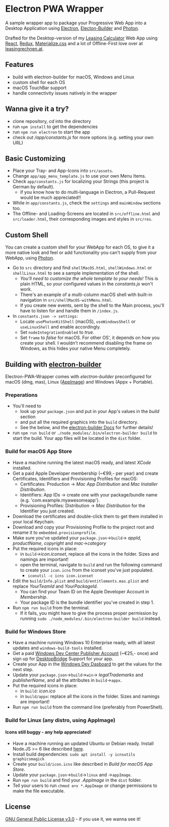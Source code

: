 # Electron PWA Wrapper

A sample wrapper app to package your Progressive Web App into a Desktop Application using [Electron](https://github.com/electron/electron), [Electon-Builder](https://github.com/electron-userland/electron-builder) and [Photon](https://github.com/connors/photon).

Drafted for the Desktop-version of my [Leasing Calculator](https://www.leasingrechnen.at) Web App using [React](https://github.com/facebook/react), [Redux](https://github.com/reactjs/redux), [Materialize.css](https://github.com/Dogfalo/materialize) and a lot of Offline-First love over at [leasingrechnen.at](https://www.leasingrechnen.at).

## Features
- build with electron-builder for macOS, Windows and Linux
- custom shell for each OS
- macOS TouchBar support
- handle connectivity issues natively in the wrapper

## Wanna give it a try?
- clone repository, *cd* into the directory
- run `npm install` to get the dependencies
- run `npm run electron` to start the app
- check out */app/constants.js* for more options (e.g. setting your own URL)

## Basic Customizing
- Place your Tray- and App-Icons into `src/assets`.
- Change `app/app_menu_template.js` to use your own Menu Items.
- Check `app/constants.js` for localizing your Strings (this project is German by default).
	- if you know how to do multi-language in Electron, a Pull-Request would be much appreciated!!
- While in `app/constants.js`, check the `settings` and `mainWindow` sections too.
- The Offline- and Loading-Screens are located in `src/offline.html` and `src/loader.html`, their corresponding images and styles in `src/res`.

## Custom Shell
You can create a custom shell for your WebApp for each OS, to give it a more native look and feel or add functionality you can't supply from your WebApp, using [Photon](https://github.com/connors/photon).
- Go to `src` directory and find `shellMacOS.html`, `shellWindows.html` or `shellLinux.html` to see a sample implementation of the shell.
	- *You'll need to customize the whole template to your needs!* This is plain HTML, so your configured values in the _constants.js_ won't work.
	- There's an example of a multi-column macOS shell with built-in navigation in `src/shellMacOS-withMenu.html`.
	- If you create new events, sent by the shell to the Main process, you'll have to listen for and handle them in `/index.js`.
- In `constants.json -> settings`:
	- Locate `usePhotonKitShell` (macOS), `useWindowsShell` or `useLinuxShell` and enable accordingly.
	- Set `nodeIntegrationEnabled` to _true_.
	- Set `frame` to _false_ for macOS. For other OS', it depends on how you create your shell. I wouldn't recommend disabling the frame on Windows, as this hides your native Menu completely.

## Building with [electron-builder](https://github.com/electron-userland/electron-builder)
Electron-PWA-Wrapper comes with *electron-builder* preconfigured for macOS (dmg, mas), Linux ([AppImage](https://appimage.org)) and Windows (Appx + Portable).

### Preperations
- You'll need to 
	- look up your `package.json` and put in your App's values in the *build* section
	- and put all the required graphics into the `build` directory.
	- See the below, and the [electron-builder Docs](https://www.electron.build) for further details!
- run `npm run build` or `./node_modules/.bin/electron-builder build` to start the build. Your app files will be located in the `dist` folder.

### Build for macOS App Store
- Have a machine running the latest macOS ready, and latest _XCode_ installed.
- Get a paid Apple Developer membership (~€99,- per year) and create Certificates, Identifiers and Provisioning Profiles for macOS:
	- Certificates: Production -> _Mac App Distribution_ and _Mac Installer Distribution_.
	- Identifiers: App IDs -> create one with your package/bundle name (e.g. 'com.example.myawesomeapp').
	- Provisioning Profiles: Distribution -> _Mac Distribution_ for the Identifier you just created.
- Download the certificates and double-click them to get them installed in your local Keychain.
- Download and copy your Provisioning Profile to the project root and rename it to `embedded.provisionprofile`.
- Make sure you've updated your `package.json`->`build`-> _appId_, _productName_, _copyright_ and _mac_->_category_
- Put the required icons in place:
	- in `build`->_icon.iconset_, replace all the icons in the folder. Sizes and namings are important!
	- open the terminal, navigate to `build` and run the following command to create your `icon.icns` from the iconset you've just populated.
		- `iconutil -c icns icon.iconset`
- Edit the `build/Info.plist` and `build/entitlements.mas.plist` and replace _YourTeamId_ and _YourPackageId_.
	- You can find your Team ID on the Apple Developer Account in _Membership_.
	- Your package ID is the bundle identifier you've created in step 1.
- Run `npm run build` from the terminal.
	- If it fails, you might have to give the process proper permission by running `sudo ./node_modules/.bin/electron-builder build` instead.

### Build for Windows Store
- Have a machine running Windows 10 Enterprise ready, with all latest updates and `windows-build-tools` installed.
- Get a paid [Windows Dev Center Publisher Account](https://developer.microsoft.com/en-us/store/register) (~€25,- once) and sign up for [DesktopBridge](https://developer.microsoft.com/en-us/windows/projects/campaigns/desktop-bridge) Support for your app.
- Create your App in the [Windows Dev Dasboard](https://developer.microsoft.com/en-us/dashboard/windows/overview) to get the values for the next step.
- Update your `package.json`->`build`->`win`-> _legalTrademarks_ and _publisherName_, and all the attributes in `build`->`appx`.
- Put the required icons in place:
	- in `build`: _icon.ico_
	- in `build/appx`: replace all the icons in the folder. Sizes and namings are important!
- Run `npm run build` from the command line (preferably from PowerShell).

### Build for Linux (any distro, using AppImage)
#### Icons still buggy - any help appreciated!
- Have a machine running an updated Ubuntu or Debian ready. Install Node.JS >= 6 like described [here](https://nodejs.org/en/download/package-manager).
- Install build dependencies: `sudo apt install -y icnsutils graphicsmagick`
- Create your `build/icon.icns` like described in _Build for macOS App Store_.
- Update your `package.json`->`build`->`linux` and ->`appImage`.
- Run `npm run build` and find your _.AppImage_ in the `dist` folder.
- Tell your users to run `chmod a+x *.AppImage` or change permissions to make the file executable.

## License
[GNU General Public License v3.0](https://www.gnu.org/licenses/gpl-3.0.en.html) - if you use it, we wanna see it!
